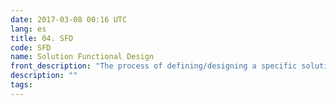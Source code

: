 ```yaml
---
date: 2017-03-08 00:16 UTC
lang: es
title: 04. SFD
code: SFD
name: Solution Functional Design
front_description: "The process of defining/designing a specific solution to the functional requirements allocated to the project in the Functional and Non-functional Requirements Specification baseline. The solution functional design consists of a set of “functional components” integrated into a software system (application) and the underlying data sources (databases or file systems) accessed by the functional components. The “functional component specification” describes the external behaviour (interactions with users and/or external systems) and internal activities (internal data access and/or manipulation activities), deferring component’s internal structure decisions to the CTR process. Each functional component belongs to a “functional component type” and must be compliant with the functional pattern defined for the “functional component type” in the ARC process."
description: ""
tags:
---
```

